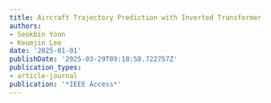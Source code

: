 ```yaml
---
title: Aircraft Trajectory Prediction with Inverted Transformer
authors:
- Seokbin Yoon
- Keumjin Lee
date: '2025-01-01'
publishDate: '2025-03-29T09:18:58.722757Z'
publication_types:
- article-journal
publication: '*IEEE Access*'
---
```

